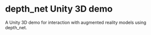 # depth_net Unity 3D demo

A Unity 3D demo for interaction with augmented reality models using depth_net.
